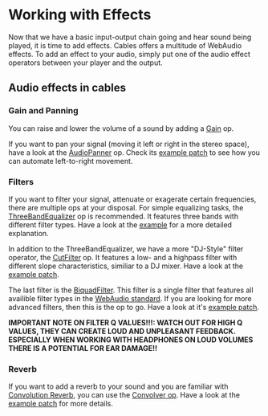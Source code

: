 # Working with Effects

Now that we have a basic input-output chain going and hear sound being played, it is time to add effects. Cables offers a multitude of WebAudio effects. To add an effect to your audio, simply put one of the audio effect operators between your player and the output.

## Audio effects in cables

### Gain and Panning

You can raise and lower the volume of a sound by adding a [Gain](https://cables.gl/op/Ops.WebAudio.Gain) op.

If you want to pan your signal (moving it left or right in the stereo space), have a look at the [AudioPanner](https://cables.gl/op/Ops.WebAudio.AudioPanner) op. Check its [example patch](https://cables.gl/edit/5f7c7953babf3079c124974a) to see how you can automate left-to-right movement.

### Filters

If you want to filter your signal, attenuate or exagerate certain frequencies, there are multiple ops at your disposal. For simple equalizing tasks, the [ThreeBandEqualizer](https://cables.gl/op/Ops.WebAudio.ThreeBandEqualizer) op is recommended. It features three bands with different filter types. Have a look at the [example](https://cables.gl/edit/5fd7862f7c7e326dfef723e5) for a more detailed explanation.

In addition to the ThreeBandEqualizer, we have a more "DJ-Style" filter operator, the [CutFilter](https://cables.gl/op/Ops.WebAudio.CutFilter) op. It features a low- and a highpass filter with different slope characteristics, similiar to a DJ mixer. Have a look at the [example patch](https://cables.gl/edit/5fd78ab37c7e326dfef723ee).

The last filter is the [BiquadFilter](https://cables.gl/op/Ops.WebAudio.BiquadFilter_v2). This filter is a single filter that features all availible filter types in the [WebAudio standard](https://developer.mozilla.org/en-US/docs/Web/API/BiquadFilterNode/type). If you are looking for more advanced filters, then this is the op to go. Have a look at it's [example patch](https://cables.gl/edit/5fd8b8de1d3e0022a8736fef).

**IMPORTANT NOTE ON FILTER Q VALUES!!!: WATCH OUT FOR HIGH Q VALUES, THEY CAN CREATE LOUD AND UNPLEASANT FEEDBACK. ESPECIALLY WHEN WORKING WITH HEADPHONES ON LOUD VOLUMES THERE IS A POTENTIAL FOR EAR DAMAGE!!**

### Reverb

If you want to add a reverb to your sound and you are familiar with [Convolution Reverb](https://en.wikipedia.org/wiki/Convolution_reverb), you can use the [Convolver op](https://cables.gl/op/Ops.WebAudio.Convolver_v2). Have a look at the [example patch](https://cables.gl/edit/5fd732eed2245c43bad1b762) for more details.
